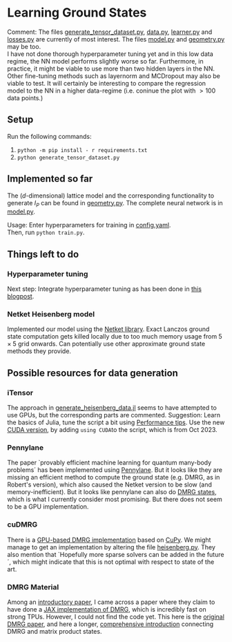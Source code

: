 # Learning Ground States

Comment: The files [generate_tensor_dataset.py](generate_tensor_dataset.py), [data.py](data.py), [learner.py](learner/learner.py) and [losses.py](learner/losses.py) are currently of most interest. The files [model.py](model/model.py) and [geometry.py](model/geometry.py) may be too. \
I have not done thorough hyperparameter tuning yet and in this low data regime, the NN model performs slightly worse so far. Furthermore, in practice, it might be viable to use more than two hidden layers in the NN. \
Other fine-tuning methods such as layernorm and MCDropout may also be viable to test.
It will certainly be interesting to compare the regression model to the NN in a higher data-regime (i.e. coninue the plot with $>100$ data points.)

## Setup
Run the following commands:
1. `python -m pip install - r requirements.txt`
2. `python generate_tensor_dataset.py`

## Implemented so far 

The ($d$-dimensional) lattice model and the corresponding functionality to generate $I_P$ can be found in [geometry.py](model/geometry.py). The complete neural network is in [model.py](model/model.py). 

Usage: Enter hyperparameters for training in [config.yaml](conf/config.yaml). \
Then, run `python train.py`.

## Things left to do

### Hyperparameter tuning
Next step: Integrate hyperparameter tuning as has been done in [this blogpost](https://medium.com/@crcrpar/optuna-fastai-tabular-model-001-55777031e288).

### Netket Heisenberg model
Implemented our model using the [Netket library](https://netket.readthedocs.io/en/latest/). Exact Lanczos ground state computation gets killed locally due to too much memory usage from $5 \times 5$ grid onwards. Can potentially use other approximate ground state methods they provide.

## Possible resources for data generation
### iTensor
The approach in [generate_heisenberg_data.jl](data_generation/generate_heisenberg_data.jl) seems to have attempted to use GPUs, but the corresponding parts are commented. 
Suggestion: Learn the basics of Julia, tune the script a bit using [Performance tips](https://docs.julialang.org/en/v1/manual/performance-tips/). Use the new [CUDA version](https://itensor.org/news/23_10_23_gpu.html), by adding `using CUDA`to the script, which is from Oct 2023. 
### Pennylane
The paper `provably efficient machine learning for quantum many-body problems´ has been implemented using [Pennylane](https://pennylane.ai/qml/demos/tutorial_ml_classical_shadows/). But it looks like they are missing an efficient method to compute the ground state (e.g. DMRG, as in Robert's version), which also caused the Netket version to be slow (and memory-inefficient). But it looks like pennylane can also do [DMRG states](https://pennylane.ai/qml/demos/tutorial_initial_state_preparation/), which is what I currently consider most promising. But there does not seem to be a GPU implementation. 
### cuDMRG
There is a [GPU-based DMRG implementation](https://github.com/ClarkResearchGroup/cuDMRG/tree/master) based on [CuPy](https://cupy.dev). We might manage to get an implementation by altering the file [heisenberg.py](https://github.com/ClarkResearchGroup/cuDMRG/blob/master/cuDMRG/apps/heisenberg.py). They also mention that `Hopefully more sparse solvers can be added in the future´, which might indicate that this is not optimal with respect to state of the art.
### DMRG Material
Among an [introductory paper](https://web.mit.edu/8.334/www/grades/projects/projects14/Yu-An%20Chen+Hung-I%20Yang.pdf), I came across a paper where they claim to have done a [JAX implementation of DMRG](https://arxiv.org/pdf/2204.05693.pdf), which is incredibly fast on strong TPUs. However, I could not find the code yet. This here is the [original DMRG paper](https://journals.aps.org/prl/pdf/10.1103/PhysRevLett.69.2863), and here a longer, [comprehensive introduction](https://arxiv.org/pdf/1008.3477.pdf) connecting DMRG and matrix product states.